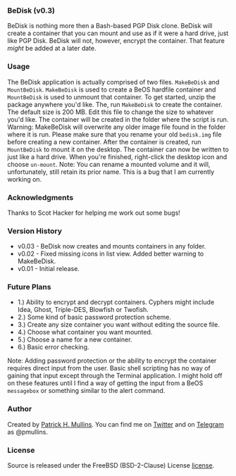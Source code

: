 ### BeDisk (v0.3)

BeDisk is nothing more then a Bash-based PGP Disk clone. BeDisk will create a container that you can mount and use as if it were a hard
drive, just like PGP Disk. BeDisk will not, however, encrypt the container. That feature *might* be added at a later date.

### Usage

The BeDisk application is actually comprised of two files. `MakeBeDisk` and `MountBeDisk`. `MakeBeDisk` is used to create a BeOS hardfile
container and `MountBeDisk` is used to unmount that container. To get started, unzip the package anywhere you'd like. The, run `MakeBeDisk`
to create the container. The default size is 200 MB. Edit this file to change the size to whatever you'd like. The container will be created
in the folder where the script is run. Warning: MakeBeDisk will overwrite any older image file found in the folder where it is run. Please
make sure that you rename your old `bedisk.img` file before creating a new container. After the container is created, run `MountBeDisk` to
mount it on the desktop. The container can now be written to just like a hard drive. When you're finished, right-click the desktop icon and
choose `un-mount`. Note: You can rename a mounted volume and it will, unfortunately, still retain its prior name. This is a bug that I am
currently working on.

### Acknowledgments

Thanks to Scot Hacker for helping me work out some bugs!

### Version History

- v0.03 - BeDisk now creates and mounts containers in any folder.
- v0.02 - Fixed missing icons in list view. Added better warning to MakeBeDisk.
- v0.01 - Initial release.

### Future Plans

- 1.) Ability to encrypt and decrypt containers. Cyphers might include Idea, Ghost, Triple-DES, Blowfish or Twofish.
- 2.) Some kind of basic password protection scheme.
- 3.) Create any size container you want without editing the source file.
- 4.) Choose what container you want mounted.
- 5.) Choose a name for a new container.
- 6.) Basic error checking.

Note: Adding password protection or the ability to encrypt the container requires direct input from the user. Basic shell scripting has no way of gaining that input except through the Terminal application. I might hold off on these features until I find a way of getting the input from a BeOS `messagebox` or something similar to the alert command.

### Author
Created by [Patrick H. Mullins](http://www.pmullins.net). You can find me on  [Twitter](https://twitter.com/phmullins) and on [Telegram](https://telegram.org/) as @pmullins.

### License
Source is released under the FreeBSD (BSD-2-Clause) License [license](license.md).
